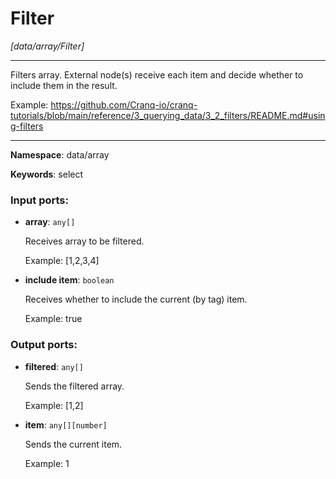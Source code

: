 # Filter

_[data/array/Filter]_

---

Filters array. External node(s) receive each item and decide whether to include them in the result.

Example:
https://github.com/Cranq-io/cranq-tutorials/blob/main/reference/3_querying_data/3_2_filters/README.md#using-filters

---

__Namespace__: data/array

__Keywords__: select

### Input ports:

* __array__: ` any[] `

    Receives array to be filtered.
    
    Example:
    [1,2,3,4]


* __include item__: ` boolean `

    Receives whether to include the current (by tag) item.
    
    Example:
    true

### Output ports:

* __filtered__: ` any[] `

    Sends the filtered array.
    
    Example:
    [1,2]


* __item__: ` any[][number] `

    Sends the current item.
    
    Example:
    1


